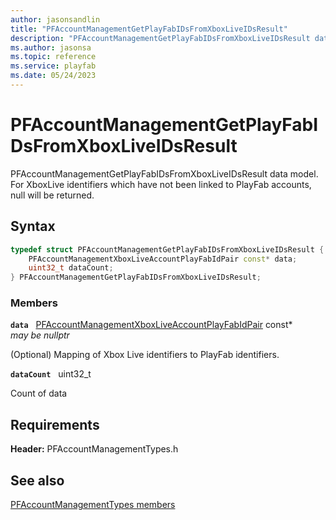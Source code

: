 ```yaml
---
author: jasonsandlin
title: "PFAccountManagementGetPlayFabIDsFromXboxLiveIDsResult"
description: "PFAccountManagementGetPlayFabIDsFromXboxLiveIDsResult data model. For XboxLive identifiers which have not been linked to PlayFab accounts, null will be returned."
ms.author: jasonsa
ms.topic: reference
ms.service: playfab
ms.date: 05/24/2023
---
```


# PFAccountManagementGetPlayFabIDsFromXboxLiveIDsResult  

PFAccountManagementGetPlayFabIDsFromXboxLiveIDsResult data model. For XboxLive identifiers which have not been linked to PlayFab accounts, null will be returned.  

## Syntax  
  
```cpp
typedef struct PFAccountManagementGetPlayFabIDsFromXboxLiveIDsResult {  
    PFAccountManagementXboxLiveAccountPlayFabIdPair const* data;  
    uint32_t dataCount;  
} PFAccountManagementGetPlayFabIDsFromXboxLiveIDsResult;  
```
  
### Members  
  
**`data`** &nbsp; [PFAccountManagementXboxLiveAccountPlayFabIdPair](pfaccountmanagementxboxliveaccountplayfabidpair.md) const*  
*may be nullptr*  
  
(Optional) Mapping of Xbox Live identifiers to PlayFab identifiers.
  
**`dataCount`** &nbsp; uint32_t  
  
Count of data
  
  
## Requirements  
  
**Header:** PFAccountManagementTypes.h
  
## See also  
[PFAccountManagementTypes members](../pfaccountmanagementtypes_members.md)  

  
  
